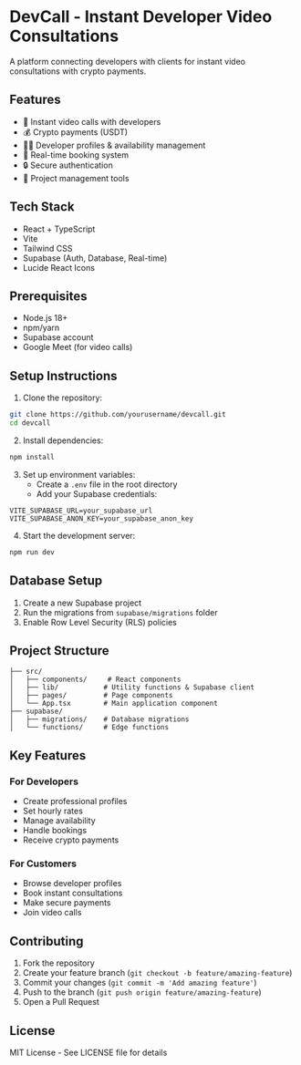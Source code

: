 # DevCall - Instant Developer Video Consultations

A platform connecting developers with clients for instant video consultations with crypto payments.

## Features

- 🎥 Instant video calls with developers
- 💰 Crypto payments (USDT)
- 👨‍💻 Developer profiles & availability management
- 📅 Real-time booking system
- 🔒 Secure authentication
- 💼 Project management tools

## Tech Stack

- React + TypeScript
- Vite
- Tailwind CSS
- Supabase (Auth, Database, Real-time)
- Lucide React Icons

## Prerequisites

- Node.js 18+
- npm/yarn
- Supabase account
- Google Meet (for video calls)

## Setup Instructions

1. Clone the repository:
```bash
git clone https://github.com/yourusername/devcall.git
cd devcall
```

2. Install dependencies:
```bash
npm install
```

3. Set up environment variables:
   - Create a `.env` file in the root directory
   - Add your Supabase credentials:
```env
VITE_SUPABASE_URL=your_supabase_url
VITE_SUPABASE_ANON_KEY=your_supabase_anon_key
```

4. Start the development server:
```bash
npm run dev
```

## Database Setup

1. Create a new Supabase project
2. Run the migrations from `supabase/migrations` folder
3. Enable Row Level Security (RLS) policies

## Project Structure

```
├── src/
│   ├── components/     # React components
│   ├── lib/           # Utility functions & Supabase client
│   ├── pages/         # Page components
│   └── App.tsx        # Main application component
├── supabase/
│   ├── migrations/    # Database migrations
│   └── functions/     # Edge functions
```

## Key Features

### For Developers
- Create professional profiles
- Set hourly rates
- Manage availability
- Handle bookings
- Receive crypto payments

### For Customers
- Browse developer profiles
- Book instant consultations
- Make secure payments
- Join video calls

## Contributing

1. Fork the repository
2. Create your feature branch (`git checkout -b feature/amazing-feature`)
3. Commit your changes (`git commit -m 'Add amazing feature'`)
4. Push to the branch (`git push origin feature/amazing-feature`)
5. Open a Pull Request

## License

MIT License - See LICENSE file for details